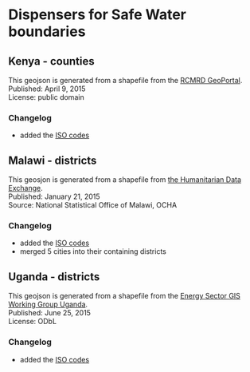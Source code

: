 # Dispensers for Safe Water boundaries

## Kenya - counties
This geojson is generated from a shapefile from the [RCMRD GeoPortal](http://geoportal.rcmrd.org/layers/servir%3Akenya_county_boundary).   
Published: April 9, 2015  
License: public domain

### Changelog

- added the [ISO codes](https://en.wikipedia.org/wiki/ISO_3166-2:KE)

## Malawi - districts
This geosjon is generated from a shapefile from [the Humanitarian Data Exchange](https://data.hdx.rwlabs.org/dataset/malawi-admin-level-2-boundaries).  
Published: January 21, 2015  
Source: National Statistical Office of Malawi, OCHA

### Changelog

- added the [ISO codes](https://en.wikipedia.org/wiki/ISO_3166-2:MW)
- merged 5 cities into their containing districts

## Uganda - districts
This geojson is generated from a shapefile from the [Energy Sector GIS Working Group Uganda](http://data.energy-gis.opendata.arcgis.com/).  
Published: June 25, 2015  
License: ODbL

### Changelog

- added the [ISO codes](https://en.wikipedia.org/wiki/ISO_3166-2:UG)